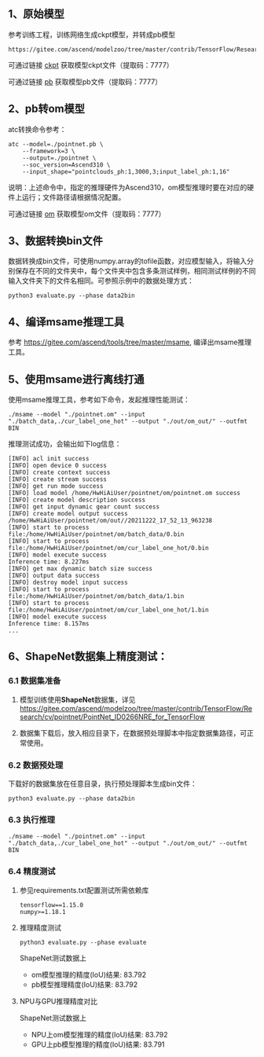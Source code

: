 ## 1、原始模型

参考训练工程，训练网络生成ckpt模型，并转成pb模型
```
https://gitee.com/ascend/modelzoo/tree/master/contrib/TensorFlow/Research/cv/pointnet/PointNet_ID0266NRE_for_TensorFlow
```
可通过链接 [ckpt](https://pan.baidu.com/s/1F6FXxYVCZ8FJoEC2IYSWpQ)
获取模型ckpt文件（提取码：7777）

可通过链接 [pb](https://pan.baidu.com/s/10yT_IgIlQ0lwXE7r4zSEJQ)
获取模型pb文件（提取码：7777）


## 2、pb转om模型

atc转换命令参考：
```
atc --model=./pointnet.pb \
    --framework=3 \
    --output=./pointnet \
    --soc_version=Ascend310 \
    --input_shape="pointclouds_ph:1,3000,3;input_label_ph:1,16"
```
说明：上述命令中，指定的推理硬件为Ascend310，om模型推理时要在对应的硬件上运行；文件路径请根据情况配置。

可通过链接 [om](https://pan.baidu.com/s/1lcZKyqpI1mVFyQfB2kS6mA)
获取模型om文件（提取码：7777）


## 3、数据转换bin文件

数据转换成bin文件，可使用numpy.array的tofile函数，对应模型输入，将输入分别保存在不同的文件夹中，每个文件夹中包含多条测试样例，相同测试样例的不同输入文件夹下的文件名相同。可参照示例中的数据处理方式：
```
python3 evaluate.py --phase data2bin
```


## 4、编译msame推理工具

参考 https://gitee.com/ascend/tools/tree/master/msame, 编译出msame推理工具。


## 5、使用msame进行离线打通

使用msame推理工具，参考如下命令，发起推理性能测试： 
```
./msame --model "./pointnet.om" --input "./batch_data,./cur_label_one_hot" --output "./out/om_out/" --outfmt BIN
```

推理测试成功，会输出如下log信息：
```
[INFO] acl init success
[INFO] open device 0 success
[INFO] create context success
[INFO] create stream success
[INFO] get run mode success
[INFO] load model /home/HwHiAiUser/pointnet/om/pointnet.om success
[INFO] create model description success
[INFO] get input dynamic gear count success
[INFO] create model output success
/home/HwHiAiUser/pointnet/om/out//20211222_17_52_13_963238
[INFO] start to process file:/home/HwHiAiUser/pointnet/om/batch_data/0.bin
[INFO] start to process file:/home/HwHiAiUser/pointnet/om/cur_label_one_hot/0.bin
[INFO] model execute success
Inference time: 8.227ms
[INFO] get max dynamic batch size success
[INFO] output data success
[INFO] destroy model input success
[INFO] start to process file:/home/HwHiAiUser/pointnet/om/batch_data/1.bin
[INFO] start to process file:/home/HwHiAiUser/pointnet/om/cur_label_one_hot/1.bin
[INFO] model execute success
Inference time: 8.157ms
...
```

## 6、ShapeNet数据集上精度测试：

### 6.1 数据集准备

1. 模型训练使用**ShapeNet**数据集，详见
https://gitee.com/ascend/modelzoo/tree/master/contrib/TensorFlow/Research/cv/pointnet/PointNet_ID0266NRE_for_TensorFlow

2. 数据集下载后，放入相应目录下，在数据预处理脚本中指定数据集路径，可正常使用。

### 6.2 数据预处理

下载好的数据集放在任意目录，执行预处理脚本生成bin文件：
```
python3 evaluate.py --phase data2bin
```

### 6.3 执行推理
```
./msame --model "./pointnet.om" --input "./batch_data,./cur_label_one_hot" --output "./out/om_out/" --outfmt BIN
```

### 6.4 精度测试
1. 参见requirements.txt配置测试所需依赖库
    ```
    tensorflow==1.15.0
    numpy>=1.18.1
    ```

2. 推理精度测试
    ```
    python3 evaluate.py --phase evaluate
    ```
   ShapeNet测试数据上
   - om模型推理的精度(IoU)结果: 83.792
   - pb模型推理精度(IoU)结果: 83.792
    

5. NPU与GPU推理精度对比
   
   ShapeNet测试数据上
   - NPU上om模型推理的精度(IoU)结果: 83.792
   - GPU上pb模型推理的精度(IoU)结果: 83.791
